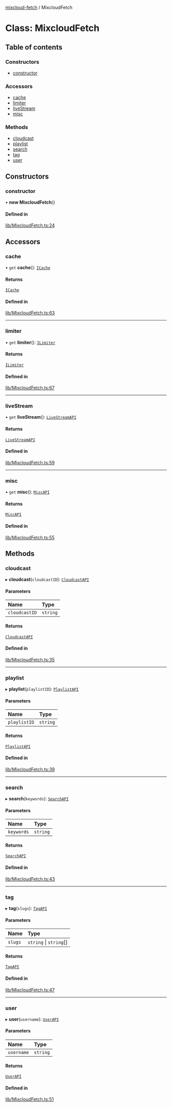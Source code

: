[mixcloud-fetch](../README.md) / MixcloudFetch

# Class: MixcloudFetch

## Table of contents

### Constructors

- [constructor](MixcloudFetch.md#constructor)

### Accessors

- [cache](MixcloudFetch.md#cache)
- [limiter](MixcloudFetch.md#limiter)
- [liveStream](MixcloudFetch.md#livestream)
- [misc](MixcloudFetch.md#misc)

### Methods

- [cloudcast](MixcloudFetch.md#cloudcast)
- [playlist](MixcloudFetch.md#playlist)
- [search](MixcloudFetch.md#search)
- [tag](MixcloudFetch.md#tag)
- [user](MixcloudFetch.md#user)

## Constructors

### constructor

• **new MixcloudFetch**()

#### Defined in

[lib/MixcloudFetch.ts:24](https://github.com/patrickkfkan/mixcloud-fetch/blob/a2692f0/src/lib/MixcloudFetch.ts#L24)

## Accessors

### cache

• `get` **cache**(): [`ICache`](../interfaces/ICache.md)

#### Returns

[`ICache`](../interfaces/ICache.md)

#### Defined in

[lib/MixcloudFetch.ts:63](https://github.com/patrickkfkan/mixcloud-fetch/blob/a2692f0/src/lib/MixcloudFetch.ts#L63)

___

### limiter

• `get` **limiter**(): [`ILimiter`](../interfaces/ILimiter.md)

#### Returns

[`ILimiter`](../interfaces/ILimiter.md)

#### Defined in

[lib/MixcloudFetch.ts:67](https://github.com/patrickkfkan/mixcloud-fetch/blob/a2692f0/src/lib/MixcloudFetch.ts#L67)

___

### liveStream

• `get` **liveStream**(): [`LiveStreamAPI`](LiveStreamAPI.md)

#### Returns

[`LiveStreamAPI`](LiveStreamAPI.md)

#### Defined in

[lib/MixcloudFetch.ts:59](https://github.com/patrickkfkan/mixcloud-fetch/blob/a2692f0/src/lib/MixcloudFetch.ts#L59)

___

### misc

• `get` **misc**(): [`MiscAPI`](MiscAPI.md)

#### Returns

[`MiscAPI`](MiscAPI.md)

#### Defined in

[lib/MixcloudFetch.ts:55](https://github.com/patrickkfkan/mixcloud-fetch/blob/a2692f0/src/lib/MixcloudFetch.ts#L55)

## Methods

### cloudcast

▸ **cloudcast**(`cloudcastID`): [`CloudcastAPI`](CloudcastAPI.md)

#### Parameters

| Name | Type |
| :------ | :------ |
| `cloudcastID` | `string` |

#### Returns

[`CloudcastAPI`](CloudcastAPI.md)

#### Defined in

[lib/MixcloudFetch.ts:35](https://github.com/patrickkfkan/mixcloud-fetch/blob/a2692f0/src/lib/MixcloudFetch.ts#L35)

___

### playlist

▸ **playlist**(`playlistID`): [`PlaylistAPI`](PlaylistAPI.md)

#### Parameters

| Name | Type |
| :------ | :------ |
| `playlistID` | `string` |

#### Returns

[`PlaylistAPI`](PlaylistAPI.md)

#### Defined in

[lib/MixcloudFetch.ts:39](https://github.com/patrickkfkan/mixcloud-fetch/blob/a2692f0/src/lib/MixcloudFetch.ts#L39)

___

### search

▸ **search**(`keywords`): [`SearchAPI`](SearchAPI.md)

#### Parameters

| Name | Type |
| :------ | :------ |
| `keywords` | `string` |

#### Returns

[`SearchAPI`](SearchAPI.md)

#### Defined in

[lib/MixcloudFetch.ts:43](https://github.com/patrickkfkan/mixcloud-fetch/blob/a2692f0/src/lib/MixcloudFetch.ts#L43)

___

### tag

▸ **tag**(`slugs`): [`TagAPI`](TagAPI.md)

#### Parameters

| Name | Type |
| :------ | :------ |
| `slugs` | `string` \| `string`[] |

#### Returns

[`TagAPI`](TagAPI.md)

#### Defined in

[lib/MixcloudFetch.ts:47](https://github.com/patrickkfkan/mixcloud-fetch/blob/a2692f0/src/lib/MixcloudFetch.ts#L47)

___

### user

▸ **user**(`username`): [`UserAPI`](UserAPI.md)

#### Parameters

| Name | Type |
| :------ | :------ |
| `username` | `string` |

#### Returns

[`UserAPI`](UserAPI.md)

#### Defined in

[lib/MixcloudFetch.ts:51](https://github.com/patrickkfkan/mixcloud-fetch/blob/a2692f0/src/lib/MixcloudFetch.ts#L51)
